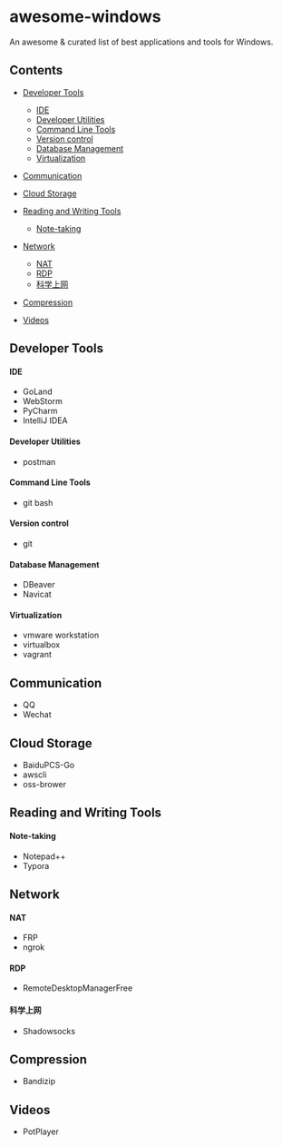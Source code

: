 # awesome-windows

An awesome & curated list of best applications and tools for Windows.

## Contents

- [Developer Tools](#developer-tools)

  - [IDE](#ide)
  - [Developer Utilities](#developer-utilities)
  - [Command Line Tools](#command-line-tools)
  - [Version control](#version-control)
  - [Database Management](#database-management)
  - [Virtualization](#virtualization)

- [Communication](#communication)

- [Cloud Storage](#cloud-storage)

- [Reading and Writing Tools](#reading-and-writing-tools)

  - [Note-taking](#note-taking)

- [Network](#network)

  - [NAT](#nat)
  - [RDP](#rdp)
  - [科学上网](#科学上网)

- [Compression](#compression)

- [Videos](#videos)

  

## Developer Tools

#### IDE

- GoLand
- WebStorm
- PyCharm
- IntelliJ IDEA

#### Developer Utilities

- postman

#### Command Line Tools

- git bash

#### Version control

- git

#### Database Management

- DBeaver
- Navicat

#### Virtualization

- vmware workstation
- virtualbox
- vagrant

## Communication

- QQ
- Wechat

## Cloud Storage

- BaiduPCS-Go
- awscli
- oss-brower

## Reading and Writing Tools

#### Note-taking

- Notepad++
- Typora

## Network

#### NAT

- FRP
- ngrok

#### RDP

- RemoteDesktopManagerFree

#### 科学上网

- Shadowsocks

## Compression

- Bandizip

## Videos

- PotPlayer


